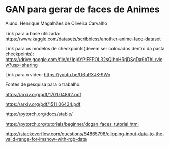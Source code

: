 # GAN para gerar de faces de Animes

Aluno: Henrique Magalhães de Oliveira Carvalho

Link para a base utilizada:
https://www.kaggle.com/datasets/scribbless/another-anime-face-dataset

Link para os modelos de checkpoints(devem ser colocados dentro da pasta checkpoints):
https://drive.google.com/file/d/1pjAYPlFFPOL32sQihoHRrjDSgDa9bThL/view?usp=sharing

Link para o vídeo:
https://youtu.be/U6uRXJK-9Wo


Fontes de pesquisa para o trabalho:

https://arxiv.org/pdf/1701.04862.pdf

https://arxiv.org/pdf/1511.06434.pdf

https://pytorch.org/docs/stable/

https://pytorch.org/tutorials/beginner/dcgan_faces_tutorial.html

https://stackoverflow.com/questions/64865796/clipping-input-data-to-the-valid-range-for-imshow-with-rgb-data

